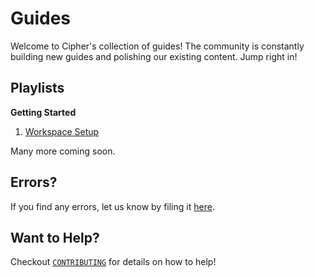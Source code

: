 # Guides

Welcome to Cipher's collection of guides! The community is constantly building new guides and polishing our existing content. Jump right in!

## Playlists

**Getting Started**

1. [Workspace Setup](workspace_setup/README.md)

Many more coming soon.

## Errors?

If you find any errors, let us know by filing it [here](https://github.com/projectcipher/cipher/issues/new).

## Want to Help?

Checkout [`CONTRIBUTING`](../CONTRIBUTING) for details on how to help!
